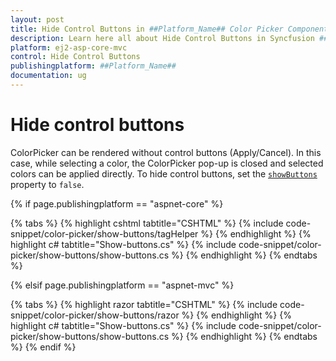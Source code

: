 ```yaml
---
layout: post
title: Hide Control Buttons in ##Platform_Name## Color Picker Component
description: Learn here all about Hide Control Buttons in Syncfusion ##Platform_Name## Color Picker component of Syncfusion Essential JS 2 and more.
platform: ej2-asp-core-mvc
control: Hide Control Buttons
publishingplatform: ##Platform_Name##
documentation: ug
---
```


# Hide control buttons

ColorPicker can be rendered without control buttons (Apply/Cancel). In this case, while selecting a color, the ColorPicker pop-up is closed and selected colors can be applied directly. To hide control buttons, set the [`showButtons`](https://help.syncfusion.com/cr/aspnetcore-js2/Syncfusion.EJ2.Inputs.ColorPicker.html#Syncfusion_EJ2_Inputs_ColorPicker_ShowButtons) property to `false`.

{% if page.publishingplatform == "aspnet-core" %}

{% tabs %}
{% highlight cshtml tabtitle="CSHTML" %}
{% include code-snippet/color-picker/show-buttons/tagHelper %}
{% endhighlight %}
{% highlight c# tabtitle="Show-buttons.cs" %}
{% include code-snippet/color-picker/show-buttons/show-buttons.cs %}
{% endhighlight %}
{% endtabs %}

{% elsif page.publishingplatform == "aspnet-mvc" %}

{% tabs %}
{% highlight razor tabtitle="CSHTML" %}
{% include code-snippet/color-picker/show-buttons/razor %}
{% endhighlight %}
{% highlight c# tabtitle="Show-buttons.cs" %}
{% include code-snippet/color-picker/show-buttons/show-buttons.cs %}
{% endhighlight %}
{% endtabs %}
{% endif %}


